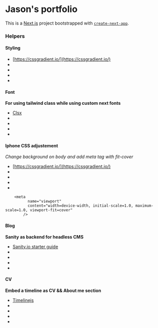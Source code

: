 
# Jason's portfolio

This is a [Next.js](https://nextjs.org/) project bootstrapped with [`create-next-app`](https://github.com/vercel/next.js/tree/canary/packages/create-next-app).

### Helpers

#### Styling 

-  [https://cssgradient.io/](https://cssgradient.io/)
-  []()
-  []()
-  []()
-  []()
#### Font

**For using tailwind class while using custom next fonts**
-  [Clsx](https://www.npmjs.com/package/clsx)
-  []()
-  []()
-  []()
-  []()
#### Iphone CSS adjustement  
*Change background on body and add meta tag with fit-cover*
-  [https://cssgradient.io/](https://cssgradient.io/)
-  []()
-  []()
-  []()
-  []()

```
    <meta
          name="viewport"
          content="width=device-width, initial-scale=1.0, maximum-scale=1.0, viewport-fit=cover"
        />
```

#### Blog
**Sanity as backend for headless CMS**
-  [Sanity.io starter guide](https://www.sanity.io/docs/create-a-sanity-project?slug=get-started)
-  []()
-  []()
-  []()
-  []()

#### CV
**Embed a timeline as CV && About me section**
-  [Timelinejs](https://timeline.knightlab.com/)
-  []()
-  []()
-  []()
-  []()